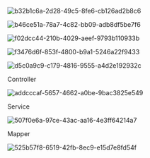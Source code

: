 ![b32b1c6a-2d28-49c5-8fe6-cb126ad2b8c6](file:///D:/TypeDown_Screenshot/b32b1c6a-2d28-49c5-8fe6-cb126ad2b8c6.png)

![b46ce51a-78a7-4c82-bb09-adb8df5be7f6](file:///D:/TypeDown_Screenshot/b46ce51a-78a7-4c82-bb09-adb8df5be7f6.png)

![f02dcc44-210b-4029-aeef-9793b110933b](file:///D:/TypeDown_Screenshot/f02dcc44-210b-4029-aeef-9793b110933b.png)

![f3476d6f-853f-4800-b9a1-5246a22f9433](file:///D:/TypeDown_Screenshot/f3476d6f-853f-4800-b9a1-5246a22f9433.png)

![d5c0a9c9-c179-4816-9555-a4d2e192932c](file:///D:/TypeDown_Screenshot/d5c0a9c9-c179-4816-9555-a4d2e192932c.png)



Controller

![addcccaf-5657-4662-a0be-9bac3825e549](file:///D:/TypeDown_Screenshot/addcccaf-5657-4662-a0be-9bac3825e549.png)



Service

![507f0e6a-97ce-43ac-aa16-4e3ff64214a7](file:///D:/TypeDown_Screenshot/507f0e6a-97ce-43ac-aa16-4e3ff64214a7.png)

Mapper

![525b57f8-6519-42fb-8ec9-e15d7e8fd54f](file:///D:/TypeDown_Screenshot/525b57f8-6519-42fb-8ec9-e15d7e8fd54f.png)
